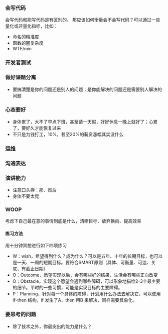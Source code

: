 
### 会写代码
会写代码和能写代码是有区别的。
那应该如何衡量会不会写代码？可以通过一些量化或非量化指标，比如：
- 命名的精准度
- 函数的圈复杂度
- WTF/min

### 开发者测试

### 做好课题分离
- 要搞清楚是你的问题还是别人的问题；是你能解决的问题还是需要别人解决的问题

### 心态要好
- 身体累了，大不了早点下班，甚至请一天假，好好休息一晚上就好了；心累了，要好久才能恢复过来
- 不只是为钱打工，10%，甚至20%的薪资涨幅其实没什么

### 运维

### 沟通表达

### 演讲能力
- 注意口头禅：那、然后
- 身体不要太晃

### WOOP
考虑下自己最在意的事情到底是什么，清晰目标、放弃换向、提高效率
#### 练习方法
用十分钟冥想进行如下四项练习
- W：wish，希望得到什么？成为什么？可以是五年、十年的长期目标，也可以是一天、一周的短期目标。要符合SMART原则（具体、可衡量、可达、关联、有截止日期）
- O：Outcome，愿望实现以后，会有哪些好的结果，生活会有哪些正向改变
- O：Obstacle，实现这个愿望会遇到哪些障碍，可以形象地描绘2-3个最主要的细节。平时的一些习惯，可能是实现目标的主要障碍。
- P：Planning，针对每一个具体的障碍，计划用什么办法去解决它，可以使用if-then 结构，if 发生了A，then 用B 来解决，同样需要具象化。

### 要思考的问题
- 除了技术之外，你最突出的能力是什么？
